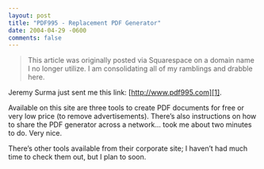```yaml
---
layout: post
title: "PDF995 - Replacement PDF Generator"
date: 2004-04-29 -0600
comments: false
---
```


> This article was originally posted via Squarespace on a domain name I no longer utilize.  I am consolidating all of my ramblings and drabble here.

Jeremy Surma just sent me this link: [http://www.pdf995.com][1].

Available on this site are three tools to create PDF documents for free or very low price (to remove advertisements). There’s also instructions on how to share the PDF generator across a network... took me about two minutes to do. Very nice.

There’s other tools available from their corporate site; I haven’t had much time to check them out, but I plan to soon.

[1]: http://www.pdf995.com